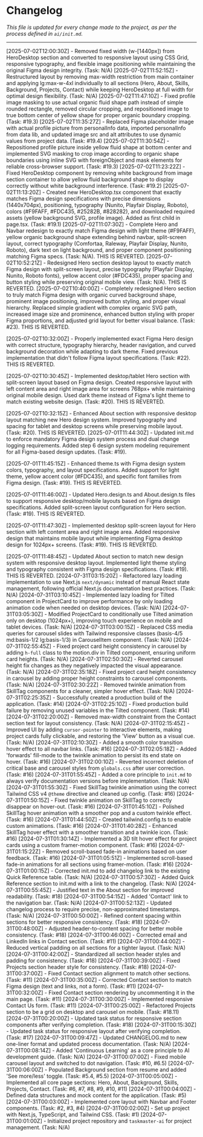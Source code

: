 # Changelog

*This file is updated for every change made to the project, as per the process defined in `ai/init.md`.*

---
[2025-07-02T12:00:30Z] - Removed fixed width (w-[1440px]) from HeroDesktop section and converted to responsive layout using CSS Grid, responsive typography, and flexible image positioning while maintaining the original Figma design integrity. (Task: N/A)
[2025-07-02T11:52:15Z] - Restructured layout by removing max-width restriction from main container and applying lg:max-w-4xl individually to all sections (Hero, About, Skills, Background, Projects, Contact) while keeping HeroDesktop at full width for optimal design flexibility. (Task: N/A)
[2025-07-02T11:47:10Z] - Fixed profile image masking to use actual organic fluid shape path instead of simple rounded rectangle, removed circular cropping, and repositioned image to true bottom center of yellow shape for proper organic boundary cropping. (Task: #19.3)
[2025-07-02T11:35:27Z] - Replaced Figma placeholder image with actual profile picture from personalInfo data, imported personalInfo from data lib, and updated image src and alt attributes to use dynamic values from project data. (Task: #19.4)
[2025-07-02T11:30:54Z] - Repositioned profile picture inside yellow fluid shape at bottom center and implemented SVG masking to crop image according to organic shape boundaries using inline SVG with foreignObject and mask elements for reliable cross-browser support. (Task: #19.3)
[2025-07-02T11:23:22Z] - Fixed HeroDesktop component by removing white background from image section container to allow yellow fluid background shape to display correctly without white background interference. (Task: #19.2)
[2025-07-02T11:13:20Z] - Created new HeroDesktop.tsx component that exactly matches Figma design specifications with precise dimensions (1440x704px), positioning, typography (Nunito, Playfair Display, Roboto), colors (#F9FAFF, #FDC435, #25282B, #828282), and downloaded required assets (yellow background SVG, profile image). Added as first child in page.tsx. (Task: #19.1)
[2025-07-02T11:07:30Z] - Complete Hero and Navbar redesign to exactly match Figma design with light theme (#F9FAFF), yellow organic background shape extending behind navbar, split-screen layout, correct typography (Comfortaa, Raleway, Playfair Display, Nunito, Roboto), dark text on light background, and proper component positioning matching Figma specs. (Task: N/A). THIS IS REVERTED.
[2025-07-02T10:52:21Z] - Redesigned Hero section desktop layout to exactly match Figma design with split-screen layout, precise typography (Playfair Display, Nunito, Roboto fonts), yellow accent color (#FDC435), proper spacing and button styling while preserving original mobile view. (Task: N/A). THIS IS REVERTED.
[2025-07-02T10:40:00Z] - Completely redesigned Hero section to truly match Figma design with organic curved background shape, prominent image positioning, improved button styling, and proper visual hierarchy. Replaced simple gradient with complex organic SVG path, increased image size and prominence, enhanced button styling with proper Figma proportions, and adjusted grid layout for better visual balance. (Task: #23). THIS IS REVERTED.

[2025-07-02T10:32:00Z] - Properly implemented exact Figma Hero design with correct structure, typography hierarchy, header navigation, and curved background decoration while adapting to dark theme. Fixed previous implementation that didn't follow Figma layout specifications. (Task: #22). THIS IS REVERTED.

[2025-07-02T10:30:45Z] - Implemented desktop/tablet Hero section with split-screen layout based on Figma design. Created responsive layout with left content area and right image area for screens 768px+ while maintaining original mobile design. Used dark theme instead of Figma's light theme to match existing website design. (Task: #20). THIS IS REVERTED.

[2025-07-02T10:32:15Z] - Enhanced About section with responsive desktop layout matching new Hero design system. Improved typography and spacing for tablet and desktop screens while preserving mobile layout. (Task: #20). THIS IS REVERTED.
[2025-07-01T11:44:30Z] - Updated init.md to enforce mandatory Figma design system process and dual change logging requirements. Added step 6 design system modeling requirement for all Figma-based design updates. (Task: #19).

[2025-07-01T11:45:15Z] - Enhanced theme.ts with Figma design system colors, typography, and layout specifications. Added support for light theme, yellow accent color (#FDC435), and specific font families from Figma design. (Task: #19). THIS IS REVERTED.

[2025-07-01T11:46:00Z] - Updated Hero.design.ts and About.design.ts files to support responsive desktop/mobile layouts based on Figma design specifications. Added split-screen layout configuration for Hero section. (Task: #19). THIS IS REVERTED.

[2025-07-01T11:47:30Z] - Implemented desktop split-screen layout for Hero section with left content area and right image area. Added responsive design that maintains mobile layout while implementing Figma desktop design for 1024px+ screens. (Task: #19). THIS IS REVERTED.

[2025-07-01T11:48:45Z] - Updated About section to match new design system with responsive desktop layout. Implemented light theme styling and typography consistent with Figma design specifications. (Task: #19). THIS IS REVERTED.
[2024-07-31T03:15:20Z] - Refactored lazy loading implementation to use Next.js `next/dynamic` instead of manual React state management, following official Next.js documentation best practices. (Task: N/A)
[2024-07-31T03:10:45Z] - Implemented lazy loading for Tilted component in ProjectCard to improve performance by only loading animation code when needed on desktop devices. (Task: N/A)
[2024-07-31T03:05:30Z] - Modified ProjectCard to conditionally use Tilted animation only on desktop (1024px+), improving touch experience on mobile and tablet devices. (Task: N/A)
[2024-07-31T03:00:15Z] - Replaced CSS media queries for carousel slides with Tailwind responsive classes (basis-4/5 md:basis-1/2 lg:basis-1/3) in CarouselItem component. (Task: N/A)
[2024-07-31T02:55:45Z] - Fixed project card height consistency in carousel by adding `h-full` class to the motion.div in Tilted component, ensuring uniform card heights. (Task: N/A)
[2024-07-31T02:50:30Z] - Reverted carousel height fix changes as they negatively impacted the visual appearance. (Task: N/A)
[2024-07-31T02:35:18Z] - Fixed project card height consistency in carousel by adding proper height constraints to carousel components. (Task: N/A)
[2024-07-31T02:30:22Z] - Removed twinkle animation from SkillTag components for a cleaner, simpler hover effect. (Task: N/A)
[2024-07-31T02:25:35Z] - Successfully created a production build of the application. (Task: #14)
[2024-07-31T02:25:10Z] - Fixed production build failure by removing unused variables in the Tilted component. (Task: #14)
[2024-07-31T02:20:00Z] - Removed max-width constraint from the Contact section text for layout consistency. (Task: N/A)
[2024-07-31T02:15:45Z] - Improved UI by adding `cursor-pointer` to interactive elements, making project cards fully clickable, and restoring the 'View' button as a visual cue. (Task: N/A)
[2024-07-31T02:10:30Z] - Added a smooth color transition hover effect to all navbar links. (Task: #16)
[2024-07-31T02:05:18Z] - Added 'forwards' fill-mode to the twinkle animation to persist its end state on hover. (Task: #16)
[2024-07-31T02:00:10Z] - Reverted incorrect deletion of critical base and carousel styles from `globals.css` after user correction. (Task: #16)
[2024-07-31T01:55:45Z] - Added a core principle to `init.md` to always verify documentation versions before implementation. (Task: N/A)
[2024-07-31T01:55:30Z] - Fixed SkillTag twinkle animation using the correct Tailwind CSS v4 `@theme` directive and cleaned up config. (Task: #16)
[2024-07-31T01:50:15Z] - Fixed twinkle animation on SkillTag to correctly disappear on hover-out. (Task: #16)
[2024-07-31T01:45:10Z] - Polished SkillTag hover animation with a smoother pop and a custom twinkle effect. (Task: #16)
[2024-07-31T01:44:50Z] - Created tailwind.config.ts to enable custom animations. (Task: #16)
[2024-07-31T01:40:28Z] - Enhanced SkillTag hover effect with a smoother transition and a twinkle icon. (Task: #16)
[2024-07-31T01:30:14Z] - Implemented a 3D tilt hover effect for project cards using a custom framer-motion component. (Task: #16)
[2024-07-31T01:15:22Z] - Removed scroll-based fade-in animations based on user feedback. (Task: #16)
[2024-07-31T01:05:51Z] - Implemented scroll-based fade-in animations for all sections using framer-motion. (Task: #16)
[2024-07-31T01:00:15Z] - Corrected init.md to add changelog link to the existing Quick Reference table. (Task: N/A)
[2024-07-31T00:57:30Z] - Added Quick Reference section to init.md with a link to the changelog. (Task: N/A)
[2024-07-31T00:55:45Z] - Justified text in the About section for improved readability. (Task: #18)
[2024-07-31T00:54:15Z] - Added 'Contact' link to the navigation bar. (Task: N/A)
[2024-07-31T00:52:13Z] - Updated changelog process to require precise, non-approximated timestamps. (Task: N/A)
[2024-07-31T00:50:00Z] - Refined content spacing within sections for better responsive consistency. (Task: #18)
[2024-07-31T00:48:00Z] - Adjusted header-to-content spacing for better mobile consistency. (Task: #18)
[2024-07-31T00:46:00Z] - Corrected email and LinkedIn links in Contact section. (Task: #11)
[2024-07-31T00:44:00Z] - Reduced vertical padding on all sections for a tighter layout. (Task: N/A)
[2024-07-31T00:42:00Z] - Standardized all section header styles and padding for consistency. (Task: #18)
[2024-07-31T00:39:00Z] - Fixed Projects section header style for consistency. (Task: #18)
[2024-07-31T00:37:00Z] - Fixed Contact section alignment to match other sections. (Task: #11)
[2024-07-31T00:35:00Z] - Corrected Contact section to match Figma design (text and links, not a form). (Task: #11)
[2024-07-31T00:32:00Z] - Fixed Contact section rendering by uncommenting it in the main page. (Task: #11)
[2024-07-31T00:30:00Z] - Implemented responsive Contact Us form. (Task: #11)
[2024-07-31T00:25:00Z] - Refactored Projects section to be a grid on desktop and carousel on mobile. (Task: #18.11)
[2024-07-31T00:20:00Z] - Updated task status for responsive section components after verifying completion. (Task: #18)
[2024-07-31T00:15:30Z] - Updated task status for responsive layout after verifying completion. (Task: #17)
[2024-07-31T00:09:47Z] - Updated CHANGELOG.md to new one-liner format and updated process documentation. (Task: N/A)
[2024-07-31T00:08:14Z] - Added 'Continuous Learning' as a core principle to AI development guide. (Task: N/A)
[2024-07-31T00:07:00Z] - Fixed mobile carousel layout and switched to dot navigation. (Task: #10, #6.5)
[2024-07-31T00:06:00Z] - Populated Background section from resume and added 'See more/less' toggle. (Task: #5.4, #5.5)
[2024-07-31T00:05:00Z] - Implemented all core page sections: Hero, About, Background, Skills, Projects, Contact. (Task: #6, #7, #8, #9, #10, #11)
[2024-07-31T00:04:00Z] - Defined data structures and mock content for the application. (Task: #5)
[2024-07-31T00:03:00Z] - Implemented core layout with Navbar and Footer components. (Task: #2, #3, #4)
[2024-07-31T00:02:00Z] - Set up project with Next.js, TypeScript, and Tailwind CSS. (Task: #1)
[2024-07-31T00:01:00Z] - Initialized project repository and `taskmaster-ai` for project management. (Task: N/A)
